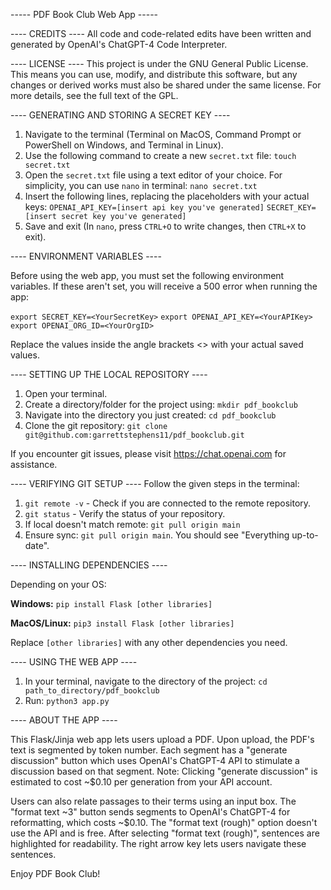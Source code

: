 ----- PDF Book Club Web App -----

---- CREDITS ----
All code and code-related edits have been written and generated by OpenAI's ChatGPT-4 Code Interpreter.

---- LICENSE ----
This project is under the GNU General Public License. This means you can use, modify, and distribute this software, but any changes or derived works must also be shared under the same license. For more details, see the full text of the GPL.

---- GENERATING AND STORING A SECRET KEY ----

1. Navigate to the terminal (Terminal on MacOS, Command Prompt or PowerShell on Windows, and Terminal in Linux).
2. Use the following command to create a new `secret.txt` file:
   `touch secret.txt`
3. Open the `secret.txt` file using a text editor of your choice. For simplicity, you can use `nano` in terminal:
   `nano secret.txt`
4. Insert the following lines, replacing the placeholders with your actual keys:
   `OPENAI_API_KEY=[insert api key you've generated]`
   `SECRET_KEY=[insert secret key you've generated]`
5. Save and exit (In `nano`, press `CTRL+O` to write changes, then `CTRL+X` to exit).

---- ENVIRONMENT VARIABLES ----

Before using the web app, you must set the following environment variables. If these aren't set, you will receive a 500 error when running the app:

`export SECRET_KEY=<YourSecretKey>`
`export OPENAI_API_KEY=<YourAPIKey>`
`export OPENAI_ORG_ID=<YourOrgID>`

Replace the values inside the angle brackets <> with your actual saved values.

---- SETTING UP THE LOCAL REPOSITORY ----

1. Open your terminal.
2. Create a directory/folder for the project using:
   `mkdir pdf_bookclub`
3. Navigate into the directory you just created:
   `cd pdf_bookclub`
4. Clone the git repository: 
   `git clone git@github.com:garrettstephens11/pdf_bookclub.git`

If you encounter git issues, please visit https://chat.openai.com for assistance.

---- VERIFYING GIT SETUP ----
Follow the given steps in the terminal:

1. `git remote -v` - Check if you are connected to the remote repository.
2. `git status` - Verify the status of your repository.
3. If local doesn't match remote: `git pull origin main`
4. Ensure sync: `git pull origin main`. You should see "Everything up-to-date".

---- INSTALLING DEPENDENCIES ----

Depending on your OS:

**Windows:**
`pip install Flask [other libraries]`

**MacOS/Linux:**
`pip3 install Flask [other libraries]`

Replace `[other libraries]` with any other dependencies you need.

---- USING THE WEB APP ----

1. In your terminal, navigate to the directory of the project:
   `cd path_to_directory/pdf_bookclub`
2. Run:
   `python3 app.py`

---- ABOUT THE APP ----

This Flask/Jinja web app lets users upload a PDF. Upon upload, the PDF's text is segmented by token number. Each segment has a "generate discussion" button which uses OpenAI's ChatGPT-4 API to stimulate a discussion based on that segment. Note: Clicking "generate discussion" is estimated to cost ~$0.10 per generation from your API account.

Users can also relate passages to their terms using an input box. The "format text ~3" button sends segments to OpenAI's ChatGPT-4 for reformatting, which costs ~$0.10. The "format text (rough)" option doesn't use the API and is free. After selecting "format text (rough)", sentences are highlighted for readability. The right arrow key lets users navigate these sentences.

Enjoy PDF Book Club!
